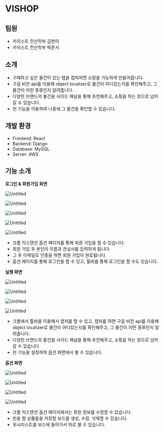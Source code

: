 VISHOP
============
## 팀원

- 카이스트 전산학부 김현아
- 카이스트 전산학부 박준서

## 소개

- 구매하고 싶은 물건이 있는 탭을 캡처하면 쇼핑을 가능하게 만들어줍니다.
- 구글 비전 api를 이용해 object localizer로 물건이 어디있는지를 확인해주고, 그 물건이 어떤 종류인지 알려줍니다.
- 다양한 브랜드의 물건을 사이드 패널을 통해 추천해주고, 쇼핑을 하는 창으로 넘어갈 수 있습니다.
- 핀 기능을 이용하여 나중에 그 물건을 확인할 수 있습니다.

## 개발 환경

- Frontend: React
- Backend: Django
- Database: MySQL
- Server: AWS

## 기능 소개

**로그인 & 회원가입 화면**

![Untitled](https://prod-files-secure.s3.us-west-2.amazonaws.com/f6cb388f-3934-47d6-9928-26d2e10eb0fc/2fd38de4-f8f1-4bb6-9253-d66bc7d8eb89/Untitled.png)

![Untitled](https://prod-files-secure.s3.us-west-2.amazonaws.com/f6cb388f-3934-47d6-9928-26d2e10eb0fc/b1e5fdcc-8d3e-42e8-8c70-f7daf9dc38cc/Untitled.png)

![Untitled](https://prod-files-secure.s3.us-west-2.amazonaws.com/f6cb388f-3934-47d6-9928-26d2e10eb0fc/04d00920-a06b-4380-9725-6e1ce7ea279f/Untitled.png)

![Untitled](https://prod-files-secure.s3.us-west-2.amazonaws.com/f6cb388f-3934-47d6-9928-26d2e10eb0fc/6337dfc5-58b6-420f-8e74-b8251c93cb61/Untitled.png)

![Untitled](https://prod-files-secure.s3.us-west-2.amazonaws.com/f6cb388f-3934-47d6-9928-26d2e10eb0fc/4767c333-6042-4c59-8c1b-4bab41b5fa5a/Untitled.png)

- 크롬 익스텐션 옵션 페이지를 통해 회원 가입을 할 수 있습니다.
- 회원 가입 후 본인의 이름과 관심사를 입력하게 됩니다.
- 그 후 이메일로 인증을 하면 회원 가입이 완료됩니다.
- 옵션 페이지를 통해 로그인을 할 수 있고, 툴바를 통해 로그인을 할 수도 있습니다.

**실행 화면** 

![Untitled](https://prod-files-secure.s3.us-west-2.amazonaws.com/f6cb388f-3934-47d6-9928-26d2e10eb0fc/43543eab-e0e9-428f-832d-28e89bb52038/Untitled.png)

![Untitled](https://prod-files-secure.s3.us-west-2.amazonaws.com/f6cb388f-3934-47d6-9928-26d2e10eb0fc/e10c1338-dad1-436d-bb31-21a37c2ff8aa/Untitled.png)

![Untitled](https://prod-files-secure.s3.us-west-2.amazonaws.com/f6cb388f-3934-47d6-9928-26d2e10eb0fc/6b1f85b6-f2d7-416d-b8ed-4b35a886776e/Untitled.png)

![Untitled](https://prod-files-secure.s3.us-west-2.amazonaws.com/f6cb388f-3934-47d6-9928-26d2e10eb0fc/63d77636-2216-4c8a-aa82-2bf35f44127f/Untitled.png)

- 크롬에서 툴바를 이용해서 캡처를 할 수 있고, 캡처를 하면 구글 비전 api를 이용해 object localizer로 물건이 어디있는지를 확인해주고, 그 물건이 어떤 종류인지 알려줍니다.
- 다양한 브랜드의 물건을 사이드 패널을 통해 추천해주고, 쇼핑을 하는 창으로 넘어갈 수 있습니다
- 핀 기능을 설정하여 옵션 화면에서 볼 수 있습니다.

**옵션 화면** 

![Untitled](https://prod-files-secure.s3.us-west-2.amazonaws.com/f6cb388f-3934-47d6-9928-26d2e10eb0fc/af8edb96-c90b-46c3-ad19-6d53378b319a/Untitled.png)

![Untitled](https://prod-files-secure.s3.us-west-2.amazonaws.com/f6cb388f-3934-47d6-9928-26d2e10eb0fc/b909067a-35e2-4feb-a339-40f6f54bdd45/Untitled.png)

![Untitled](https://prod-files-secure.s3.us-west-2.amazonaws.com/f6cb388f-3934-47d6-9928-26d2e10eb0fc/1477b2ef-f924-48cd-b312-da7a538723f7/Untitled.png)

![Untitled](https://prod-files-secure.s3.us-west-2.amazonaws.com/f6cb388f-3934-47d6-9928-26d2e10eb0fc/7a1ef524-f36f-45f2-a848-2ab0cc95150d/Untitled.png)

- 크롬 익스텐션 옵션 페이지에서는 회원 정보를 수정할 수 있습니다.
- 핀을 할 상품들을 저장할 보드를 생성, 수정, 삭제할 수 있습니다.
- 위시리스트를 보드에 들어가서 따로 볼 수 있습니다.
